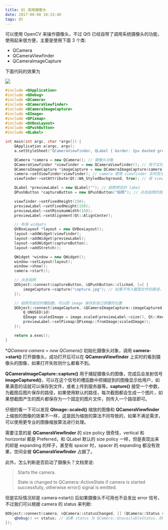 ```yaml
---
title: Qt 调用摄像头
date: 2017-08-08 10:33:40
tags: Qt
---
```


可以使用 OpenCV 来操作摄像头，不过 Qt5 已经自带了调用系统摄像头的功能，使用起来很方便，主要是使用下面 3 个类:

* QCamera
* QCameraViewfinder
* QCameraImageCapture

下面代码的效果为

![](/img/qt/camera.png)

<!--more-->

```cpp
#include <QApplication>
#include <QDebug>
#include <QCamera>
#include <QCameraViewfinder>
#include <QCameraImageCapture>
#include <QImage>
#include <QPixmap>
#include <QVBoxLayout>
#include <QPushButton>
#include <QLabel>

int main(int argc, char *argv[]) {
    QApplication a(argc, argv);
    a.setStyleSheet("QCameraViewfinder, QLabel { border: 2px dashed grey;}");

    QCamera *camera = new QCamera(); // 摄像头对象
    QCameraViewfinder *viewfinder = new QCameraViewfinder(); // 用于实时显示摄像头图像
    QCameraImageCapture *imageCapture = new QCameraImageCapture(camera); // 用于截取摄像头图像
    camera->setViewfinder(viewfinder); // camera 使用 viewfinder 实时显示图像
    viewfinder->setAttribute(Qt::WA_StyledBackground, true); // 使 viewfinder 能够使用 QSS

    QLabel *previewLabel = new QLabel(""); // 拍照预览的 label
    QPushButton *captureButton = new QPushButton("拍照"); // 点击拍照的按钮

    viewfinder->setFixedHeight(150);
    previewLabel->setFixedHeight(150);
    previewLabel->setMinimumWidth(150);
    previewLabel->setAlignment(Qt::AlignCenter);

    // 布局 widgets
    QVBoxLayout *layout = new QVBoxLayout();
    layout->addWidget(viewfinder);
    layout->addWidget(previewLabel);
    layout->addWidget(captureButton);
    layout->addStretch();

    QWidget *window = new QWidget();
    window->setLayout(layout);
    window->show();
    camera->start();

    // 点击拍照
    QObject::connect(captureButton, &QPushButton::clicked, [=] {
        imageCapture->capture("capture.jpg"); // 如果不传入截图文件的路径，则会使用默认的路径，每次截图生成一个图片
    });

    // 拍照完成后的槽函数，可以把 image 保存到自己想要的位置
    QObject::connect(imageCapture, &QCameraImageCapture::imageCaptured, [=](int id, const QImage &image) {
        Q_UNUSED(id)
        QImage scaledImage = image.scaled(previewLabel->size(), Qt::KeepAspectRatio, Qt::SmoothTransformation);
        previewLabel->setPixmap(QPixmap::fromImage(scaledImage));
    });

    return a.exec();
}
```

**QCamera *camera = new QCamera()** 初始化摄像头对象，调用 **camera->start()** 打开摄像头，成功打开后可以在 **QCameraViewfinder** 上实时的看到摄像头的图像，如果打开失败则什么都看不到。

**QCameraImageCapture::capture()** 用于捕捉摄像头的图像，完成后会发射信号 **imageCaptured()**，可以在这个信号的槽函数中把捕捉到的图像显示给用户，如果满意的话就可以保存到文件，或者上传到服务器等。**capture()** 接受一个参数，为截图后图片保存的路径，如果使用默认的路径，每次截图都会生成一个图片，如果想截图产生的图片都保存为一个固定的图片文件，则传入一个路径即可。

仔细的看一下可以发现 **QImage::scaled()** 缩放的图像和 **QCameraViewfinder** 上缩放的图像的效果不一样，这是因为缩放的算法不同导致的，如果不满足需求，可以使用更专业的图像缩放算法进行处理。

需要注意的是 **QCameraViewfinder** 的 size policy 很奇怪，vertical 和 horizontal 都是 Preferred，和 QLabel 默认的 size policy 一样，但是表现出来的却是 expanding 的样子，甚至有 spacer 时，spacer 的 expanding 都没有效果，空间全被 **QCameraViewfinder** 占据了。

此外，怎么判断是否启动了摄像头？文档里说:

> Starts the camera.
>
> State is changed to QCamera::ActiveState if camera is started successfully, otherwise error() signal is emitted.

但是实际情况却是 camera->start() 后如果摄像头不可用也不会发出 error 信号，不过我们可以根据 camera 的 status 来判断:

```cpp
QObject::connect(camera, &QCamera::statusChanged, [] (QCamera::Status status) {
    qDebug() << status; // 如果 status 为 QCamera::UnavailableStatus，则说明摄像头不可用，为 QCamera::ActiveStatus 则说明摄像头启动成功
});
```

